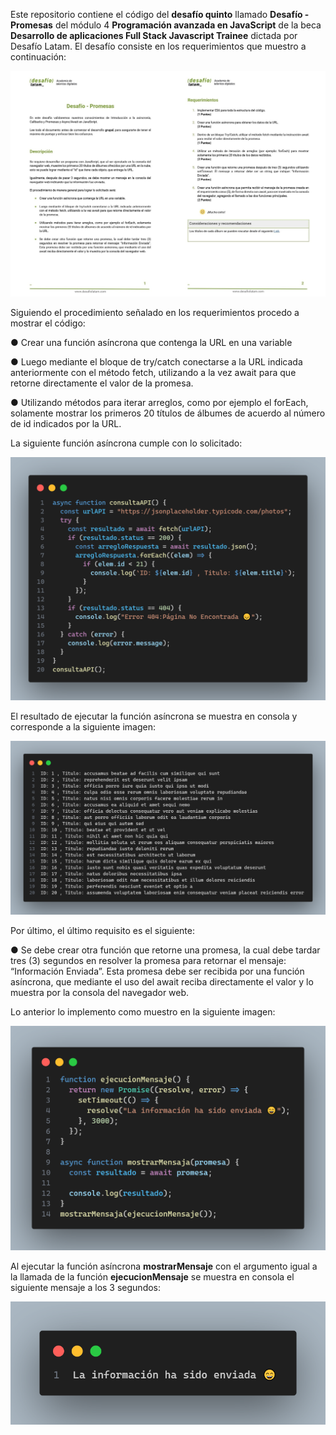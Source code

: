 Este repositorio contiene el código del **desafío quinto** llamado **Desafío - Promesas** del módulo 4 **Programación avanzada en JavaScript** de la beca **Desarrollo de aplicaciones Full Stack Javascript Trainee** dictada por Desafío Latam. El desafío consiste en los requerimientos que muestro a continuación:

![Requisitos Hoja 1 y 2](./screenshots/requisitos_1_2.jpg)

Siguiendo el procedimiento señalado en los requerimientos procedo a mostrar el código:

● Crear una función asíncrona que contenga la URL en una variable

● Luego mediante el bloque de try/catch conectarse a la URL indicada anteriormente con el método fetch, utilizando a la vez await para que retorne directamente el valor de la promesa.

● Utilizando métodos para iterar arreglos, como por ejemplo el forEach, solamente mostrar los primeros 20 títulos de álbumes de acuerdo al número de id indicados por la URL.

La siguiente función asíncrona cumple con lo solicitado:

![Código Consulta a la API](./screenshots/code_consulta_api.png)

El resultado de ejecutar la función asíncrona se muestra en consola y corresponde a la siguiente imagen:

![Resultado Código Consulta a la API](./screenshots/resultado_consulta_api.png)

Por último, el último requisito es el siguiente:

● Se debe crear otra función que retorne una promesa, la cual debe tardar tres (3) segundos en resolver la promesa para retornar el mensaje: “Información Enviada”. Esta promesa debe ser recibida por una función asíncrona, que mediante el uso del await reciba directamente el valor y lo muestra por la consola del navegador web.

Lo anterior lo implemento como muestro en la siguiente imagen:

![Código Espera 3 segundos](./screenshots/code_3_segundos.png)

Al ejecutar la función asíncrona **mostrarMensaje** con el argumento igual a la llamada de la función **ejecucionMensaje** se muestra en consola el siguiente mensaje a los 3 segundos:

![Mensaje 3 segundos](./screenshots/mensaje_3_segundos.png)
